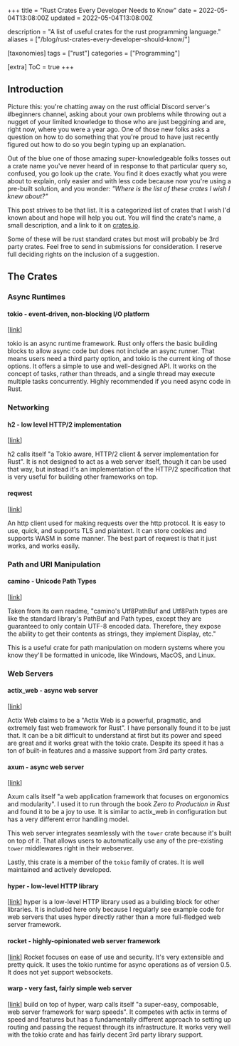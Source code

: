+++
title = "Rust Crates Every Developer Needs to Know"
date = 2022-05-04T13:08:00Z
updated = 2022-05-04T13:08:00Z

description = "A list of useful crates for the rust programming language."
aliases = ["/blog/rust-crates-every-developer-should-know/"]

[taxonomies]
tags = ["rust"]
categories = ["Programming"]

[extra]
ToC = true
+++

## Introduction

Picture this: you're chatting away on the rust official Discord server's #beginners channel, asking about your own problems while throwing out a nugget of your limited knowledge to those who are just beggining and are, right now, where you were a year ago. One of those new folks asks a question on how to do something that you're proud to have just recently figured out how to do so you begin typing up an explanation.

Out of the blue one of those amazing super-knowledgeable folks tosses out a crate name you've never heard of in response to that particular query so, confused, you go look up the crate. You find it does exactly what you were about to explain, only easier and with less code because now you're using a pre-built solution, and you wonder: _"Where is the list of these crates I wish I knew about?"_

This post strives to be that list. It is a categorized list of crates that I wish I'd known about and hope will help you out. You will find the crate's name, a small description, and a link to it on [crates.io][crates.io].

Some of these will be rust standard crates but most will probably be 3rd party crates. Feel free to send in submissions for consideration. I reserve full deciding rights on the inclusion of a suggestion.

## The Crates

### Async Runtimes

#### tokio - event-driven, non-blocking I/O platform

[[link](https://crates.io/crates/tokio)]

tokio is an async runtime framework. Rust only offers the basic building blocks to allow async code but does not include an async runner. That means users need a third party option, and tokio is the current king of those options. It offers a simple to use and well-designed API. It works on the concept of tasks, rather than threads, and a single thread may execute multiple tasks concurrently. Highly recommended if you need async code in Rust.

### Networking

#### h2 - low level HTTP/2 implementation

[[link](https://crates.io/crates/h2)]

h2 calls itself "a Tokio aware, HTTP/2 client & server implementation for Rust". It is not designed to act as a web server itself, though it can be used that way, but instead it's an implementation of the HTTP/2 specification that is very useful for building other frameworks on top.

#### reqwest

[[link](https://crates.io/crates/reqwest)]

An http client used for making requests over the http protocol. It is easy to use, quick, and supports TLS and plaintext. It can store cookies and supports WASM in some manner. The best part of reqwest is that it just works, and works easily.

### Path and URI Manipulation

#### camino - Unicode Path Types

[[link](https://crates.io/crates/camino)]

Taken from its own readme, "camino's Utf8PathBuf and Utf8Path types are like the standard library's PathBuf and Path types, except they are guaranteed to only contain UTF-8 encoded data. Therefore, they expose the ability to get their contents as strings, they implement Display, etc."

This is a useful crate for path manipulation on modern systems where you know they'll be formatted in unicode, like Windows, MacOS, and Linux.

### Web Servers

#### actix_web - async web server

[[link](https://crates.io/crates/actix-web)]

Actix Web claims to be a "Actix Web is a powerful, pragmatic, and extremely fast web framework for Rust". I have personally found it to be just that. It can be a bit difficult to understand at first but its power and speed are great and it works great with the tokio crate. Despite its speed it has a ton of built-in features and a massive support from 3rd party crates.

#### axum - async web server

[[link](https://crates.io/crates/axum)]

Axum calls itself "a web application framework that focuses on ergonomics and modularity". I used it to run through the book _Zero to Production in Rust_ and found it to be a joy to use. It is similar to actix_web in configuration but has a very different error handling model.

This web server integrates seamlessly with the `tower` crate because it's built on top of it. That allows users to automatically use any of the pre-existing `tower` middlewares right in their webserver.

Lastly, this crate is a member of the `tokio` family of crates. It is well maintained and actively developed.

#### hyper - low-level HTTP library

[[link](https://crates.io/crates/hyper)]
hyper is a low-level HTTP library used as a building block for other libraries. It is included here only because I regularly see example code for web servers that uses hyper directly rather than a more full-fledged web server framework.

#### rocket - highly-opinionated web server framework

[[link](https://crates.io/crates/rocket)]
Rocket focuses on ease of use and security. It's very extensible and pretty quick. It uses the tokio runtime for async operations as of version 0.5. It does not yet support websockets.

#### warp - very fast, fairly simple web server

[[link](https://crates.io/crates/warp)]
build on top of hyper, warp calls itself "a super-easy, composable, web server framework for warp speeds". It competes with actix in terms of speed and features but has a fundamentally different approach to setting up routing and passing the request through its infrastructure. It works very well with the tokio crate and has fairly decent 3rd party library support.

[crates.io]: https://crates.io "crates.io"
